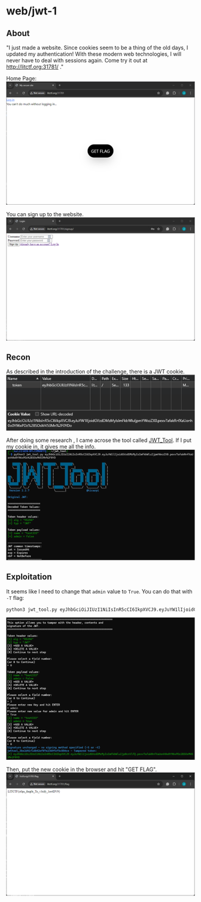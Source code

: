 # web/jwt-1

## About
"I just made a website. Since cookies seem to be a thing of the old days, I updated my authentication! With these modern web technologies, I will never have to deal with sessions again. Come try it out at http://litctf.org:31781/ ."

Home Page:
![Home Page](web-jwt-1-asset/home.png)

You can sign up to the website.
![Sign Up](web-jwt-1-asset/signup.png)

## Recon
As described in the introduction of the challenge, there is a JWT cookie.
![cookie](web-jwt-1-asset/cookie.png)

After doing some research , I came acrose the tool called [JWT_Tool](https://github.com/ticarpi/jwt_tool).
If I put my cookie in, it gives me all the info.
![info](web-jwt-1-asset/jwt_tool.png)

## Exploitation
It seems like I need to change that `admin` value to `True`. You can do that with `-T` flag:
```bash
python3 jwt_tool.py eyJhbGciOiJIUzI1NiIsInR5cCI6IkpXVCJ9.eyJuYW1lIjoidGVzdDMzMyIsImFkbWluIjpmYWxzZX0.pexv7afakRnfXaUonh0o0Y96xPDz%2BSOsM453Mn%2F0YD -T
```
![exploit](web-jwt-1-asset/exploit.png)

Then, put the new cookie in the browser and hit "GET FLAG".
![flag](web-jwt-1-asset/flag.png)